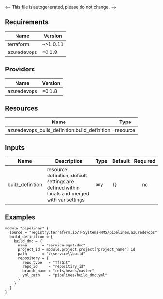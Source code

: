 <!-- BEGIN_TF_DOCS -->


<-- This file is autogenerated, please do not change. -->

## Requirements

| Name | Version |
|------|---------|
| terraform | ~>1.0.11 |
| azuredevops | =0.1.8 |

## Providers

| Name | Version |
|------|---------|
| azuredevops | =0.1.8 |

## Resources

| Name | Type |
|------|------|
| azuredevops_build_definition.build_definition | resource |

## Inputs

| Name | Description | Type | Default | Required |
|------|-------------|------|---------|:--------:|
| build_definition | resource definition, default settings are defined within locals and merged with var settings | `any` | `{}` | no |



## Examples

```hcl
module "pipelines" {
  source = "registry.terraform.io/T-Systems-MMS/pipelines/azuredevops"
  build_definition = {
    build_dmc = {
      name       = "service-mgmt-dmc"
      project_id = module.project.project["project_name"].id
      path       = "\\service\\build"
      repository = {
        repo_type   = "TfsGit"
        repo_id     = "repositiry_id"
        branch_name = "refs/heads/master"
        yml_path    = "pipelines/build_dmc.yml"
      }
    }
  }
}
```
<!-- END_TF_DOCS -->
